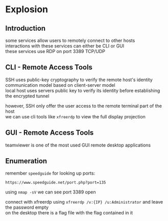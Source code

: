 # Explosion

## Introduction 

some services allow users to remotely connect to other hosts  
interactions with these services can either be CLI or GUI   
these services use RDP on port 3389 TCP/UDP   

## CLI - Remote Access Tools 

SSH uses public-key cryptography to verify the remote host's identity   
communication model based on client-server model   
local host uses servers public key to verify its identity before establishing the encrypted tunnel 

however, SSH only offer the user access to the remote terminal part of the host   
we can use cli tools like `xfreerdp` to view the full display projection   

## GUI - Remote Access Tools 

teamviewer is one of the most used GUI remote desktop applications   

## Enumeration 

remember `speedguide` for looking up ports: 

`https://www.speedguide.net/port.php?port=135`

using `nmap -sV` we can see port 3389 open 

connect with xfreerdp using `xfreerdp /v:{IP} /u:Administrator` and leave the password empty  
on the desktop there is a flag file with the flag contained in it 